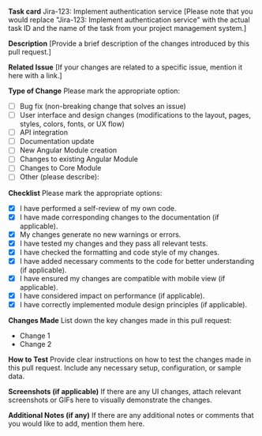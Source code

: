 **Task card**
Jira-123: Implement authentication service
[Please note that you would replace "Jira-123: Implement authentication service" with the actual task ID and the name of the task from your project management system.]

**Description**
[Provide a brief description of the changes introduced by this pull request.]

**Related Issue**
[If your changes are related to a specific issue, mention it here with a link.]

**Type of Change**
Please mark the appropriate option:

- [ ] Bug fix (non-breaking change that solves an issue)
- [ ] User interface and design changes (modifications to the layout, pages, styles, colors, fonts, or UX flow)
- [ ] API integration
- [ ] Documentation update
- [ ] New Angular Module creation
- [ ] Changes to existing Angular Module
- [ ] Changes to Core Module
- [ ] Other (please describe):

**Checklist**
Please mark the appropriate options:

- [x] I have performed a self-review of my own code.
- [x] I have made corresponding changes to the documentation (if applicable).
- [x] My changes generate no new warnings or errors.
- [x] I have tested my changes and they pass all relevant tests.
- [x] I have checked the formatting and code style of my changes.
- [x] I have added necessary comments to the code for better understanding (if applicable).
- [x] I have ensured my changes are compatible with mobile view (if applicable).
- [x] I have considered impact on performance (if applicable).
- [x] I have correctly implemented module design principles (if applicable).

**Changes Made**
List down the key changes made in this pull request:

- Change 1
- Change 2

**How to Test**
Provide clear instructions on how to test the changes made in this pull request. Include any necessary setup, configuration, or sample data.

**Screenshots (if applicable)**
If there are any UI changes, attach relevant screenshots or GIFs here to visually demonstrate the changes.

**Additional Notes (if any)**
If there are any additional notes or comments that you would like to add, mention them here.
